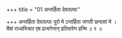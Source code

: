+++
title = "01 अन्तर्हिता देवतल्पाः"

+++
अन्तर्हिता देवतल्पाः पुरो मे ऽन्तर्हिता जगती छन्दसां मे ।  
मैषां राध्यभिचार एष प्रत्यगेनान् प्रतिसरेण हन्मि ॥ १ ॥